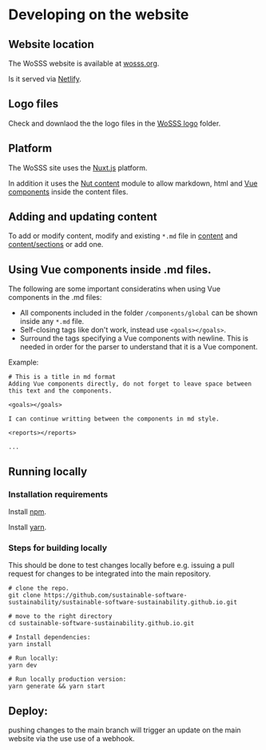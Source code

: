 # Developing on the website

## Website location
The WoSSS website is available at [wosss.org](http://wosss.org).

Is it served via [Netlify](https://wosss.netlify.app).

## Logo files
Check and downlaod the the logo files in the [WoSSS logo](Logo) folder. 

## Platform
The WoSSS site uses the [Nuxt.js](https://nuxtjs.org/) platform.

In addition it uses the [Nut content](https://content.nuxtjs.org/) module to allow markdown, html and [Vue components](https://vuejs.org/v2/guide/components.html) inside the content files.

## Adding and updating content
To add or modify content, modify and existing `*.md` file in [content](content) and [content/sections](content/sections) or add one.

## Using  Vue components inside .md files. 

The following are some important consideratins when using Vue components in the .md files:
- All components included in the folder `/components/global` can be shown inside any `*.md` file.  
- Self-closing tags like <goals/> don't work, instead use `<goals></goals>`. 
- Surround the tags specifying a Vue components with newline. This is needed in order for the parser to understand that it is a Vue component.

Example:
```
# This is a title in md format
Adding Vue components directly, do not forget to leave space between this text and the components.

<goals></goals>

I can continue writting between the components in md style. 

<reports></reports>

...
```

## Running locally

### Installation requirements

Install [npm](https://www.npmjs.com/get-npm).

Install [yarn](https://yarnpkg.com/getting-started/install).

### Steps for building locally
This should be done to test changes locally before e.g. issuing a pull request for changes to be integrated into the main repository.

```
# clone the repo.
git clone https://github.com/sustainable-software-sustainability/sustainable-software-sustainability.github.io.git

# move to the right directory
cd sustainable-software-sustainability.github.io.git

# Install dependencies:
yarn install

# Run locally:
yarn dev

# Run locally production version:
yarn generate && yarn start
```

## Deploy:
pushing changes to the main branch will trigger an update on the main website via the use use of a webhook.


